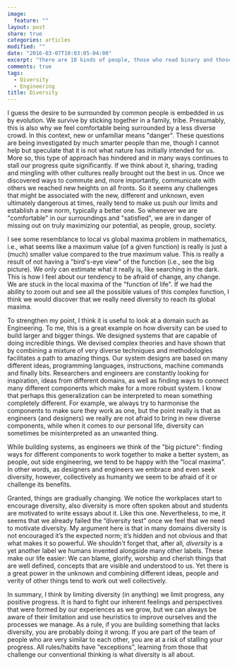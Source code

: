 ```yaml
---
image:
  feature: ""
layout: post
share: true
categories: articles
modified: ""
date: "2016-03-07T10:03:05-04:00"
excerpt: "there are 10 kinds of people, those who read binary and those who don’t"
comments: true
tags:
  - Diversity
  - Engineering
title: Diversity
---
```


I guess the desire to be surrounded by common people is embedded in us by
evolution. We survive by sticking together in a family, tribe. Presumably,
this is also why we feel comfortable being surrounded by a less diverse 
crowd. In this context, new or unfamiliar means "danger". These questions are
being investigated by much smarter people than me, though I cannot help but 
speculate that it is not what nature has initially intended for us. More so,
this type of approach has hindered and in many ways continues to stall our
progress quite significantly. If we think about it, sharing, trading and
mingling with other cultures really brought out the best in us. Once we discovered
ways to commute and, more importantly, communicate with others we reached new
heights on all fronts. So it seems any challenges that might be associated with
the new, different and unknown, even ultimately dangerous at times, really tend
to make us push our limits and establish a new norm, typically a better one. So
whenever we are "comfortable" in our surroundings and "satisfied", we are in
danger of missing out on truly maximizing our potential, as people, group,
society.

I see some resemblance to local vs global maxima problem in mathematics, i.e.,
what seems like a maximum value (of a given function) is really is just a (much)
smaller value compared to the true maximum value. This is really a result of not
having a "bird's-eye view" of the function (i.e., see the big picture). We only
can estimate what it really is, like searching in the dark. This is how I feel
about our tendency to be afraid of change, any change. We are stuck in the local
maxima of the "function of life". If we had the ability to zoom out and see all
the possible values of this complex function, I think we would discover that we
really need diversity to reach its global maxima.

To strengthen my point, I think it is useful to look at a domain such as
Engineering. To me, this is a great example on how diversity can be used to
build larger and bigger things. We designed systems that are capable of doing
incredible things. We devised complex theories and have shown that by combining
a mixture of very diverse techniques and methodologies facilitates a path to
amazing things. Our system designs are based on many different ideas,
programming languages, instructions, machine commands and finally bits.
Researchers and engineers are constantly looking for inspiration, ideas from
different domains, as well as finding ways to connect many different components
which make for a more robust system. I know that perhaps this generalization can
be interpreted to mean something completely different. For example, we always
try to harmonise the components to make sure they work as one, but the point
really is that as engineers (and designers) we really are not afraid to bring in
new diverse components, while when it comes to our personal life, diversity can
sometimes be misinterpreted as an unwanted thing.

While building systems, as engineers we think of the "big picture": finding ways
for different components to work together to make a better system, as people,
out side engineering, we tend to be happy with the "local maxima". In other
words, as designers and engineers we embrace and even seek diversity, however,
collectively as humanity we seem to be afraid of it or challenge its benefits.

Granted, things are gradually changing. We notice the workplaces start to
encourage diversity, also diversity is more often spoken about and students are
motivated to write essays about it. Like this one. Nevertheless, to me, it seems
that we already failed the “diversity test” once we feel that we need to
motivate diversity. My argument here is that in many domains diversity is not
encouraged it’s the expected norm; it’s hidden and not obvious and that what
makes it so powerful. We shouldn't forget that, after all, *diversity* is a yet
another label we humans invented alongside many other labels. These make our
life easier: We can blame, glorify, worship and cherish things that are well
defined, concepts that are visible and understood to us. Yet there is a great
power in the unknown and combining different ideas, people and verity of other
things tend to work out well collectively.

In summary, I think by limiting diversity (in anything) we limit progress, any
positive progress. It is hard to fight our inherent feelings and perspectives
that were formed by our experiences as we grow, but we can always be aware of
their limitation and use heuristics to improve ourselves and the processes we
manage. As a rule, if you are building something that lacks diversity, you are
probably doing it wrong. If you are part of the team of people who are very
similar to each other, you are at a risk of stalling your progress. All
rules/habits have "exceptions", learning from those that challenge our
conventional thinking is what diversity is all about.

